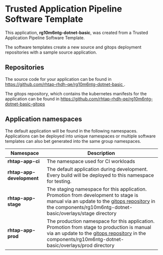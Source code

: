 # Trusted Application Pipeline Software Template

This application, **rg10m6ntg-dotnet-basic**, was created from a Trusted Application Pipeline Software Template.

The software templates create a new source and gitops deployment repositories with a sample source application. 

## Repositories

The source code for your application can be found in [https://github.com/rhtap-rhdh-qe/rg10m6ntg-dotnet-basic ](https://github.com/rhtap-rhdh-qe/rg10m6ntg-dotnet-basic ).
 
The gitops repository, which contains the kubernetes manifests for the application can be found in 
[https://github.com/rhtap-rhdh-qe/rg10m6ntg-dotnet-basic-gitops ](https://github.com/rhtap-rhdh-qe/rg10m6ntg-dotnet-basic-gitops ) 

## Application namespaces 

The default application will be found in the following namespaces. Applications can be deployed into unique namespaces or multiple software templates can also bet generated into the same group namespaces.  

|  Namespace   |  Description   |  
| -------- | -------- |
| **rhtap-app-ci** | The namespace used for CI workloads |
| **rhtap-app-development** | The default application during development. Every build will be deployed to this namespace for testing. |
| **rhtap-app-stage** | The staging namespace for this application. Promotion from development to stage is manual via an update to the [gitops repository](https://github.com/rhtap-rhdh-qe/rg10m6ntg-dotnet-basic-gitops ) in the components/rg10m6ntg-dotnet-basic/overlays/stage directory |
| **rhtap-app-prod** | The production namespace for this application. Promotion from stage to production is manual via an update to the [gitops repository](https://github.com/rhtap-rhdh-qe/rg10m6ntg-dotnet-basic-gitops ) in the components/rg10m6ntg-dotnet-basic/overlays/prod directory |